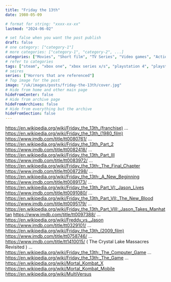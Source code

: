 ```yaml
---
title: "Friday the 13th"
date: 1980-05-09

# format for string: "xxxx-xx-xx"
lastmod: "2024-06-02"

# set false when you want the post publish
draft: false
# one category: ["category-1"]
# more categories: ["category-1", "category-2", ...]
categories: ["Movies", "Short film", "TV Series", "Video games", "Action", "Adventure", "Cooperative", "Role-playing", "Survival horror", "Stealth", "Comics", "Horror", "Slasher", "Thriller", "Mockumentary"]
# refer to categories
tags: ["steam", "xbox one", "xbox series x/s", "playstation 4", "playstation 5", "nintendo switch", "android", "ios", "a24", "folklore", "urban legend", "foaf", "madness", "zombie", "jason voorhees", "crystal lake", "victor miller"]
# seires
series: ["Horrors that are referenced"]
# Top image for the post
image: "/uk/images/posts/friday-the-13th/cover.jpg"
# Hide from home and other main page
hideFromCenter: false
# Hide from archive page
hideFromArchives: false
# Hide from everything but the archive
hideFromSection: false
---
```

https://en.wikipedia.org/wiki/Friday_the_13th_(franchise)
...
https://en.wikipedia.org/wiki/Friday_the_13th_(1980_film)
https://www.imdb.com/title/tt0080761/
...
https://en.wikipedia.org/wiki/Friday_the_13th_Part_2
https://www.imdb.com/title/tt0082418/
...
https://en.wikipedia.org/wiki/Friday_the_13th_Part_III
https://www.imdb.com/title/tt0083972/
...
https://en.wikipedia.org/wiki/Friday_the_13th:_The_Final_Chapter
https://www.imdb.com/title/tt0087298/
...
https://en.wikipedia.org/wiki/Friday_the_13th:_A_New_Beginning
https://www.imdb.com/title/tt0089173/
...
https://en.wikipedia.org/wiki/Friday_the_13th_Part_VI:_Jason_Lives
https://www.imdb.com/title/tt0091080/
...
https://en.wikipedia.org/wiki/Friday_the_13th_Part_VII:_The_New_Blood
https://www.imdb.com/title/tt0095179/
...
https://en.wikipedia.org/wiki/Friday_the_13th_Part_VIII:_Jason_Takes_Manhattan
https://www.imdb.com/title/tt0097388/
...
https://en.wikipedia.org/wiki/Freddy_vs._Jason
https://www.imdb.com/title/tt0329101/
...
https://en.wikipedia.org/wiki/Friday_the_13th_(2009_film)
https://www.imdb.com/title/tt0758746/
...
https://www.imdb.com/title/tt1410015/ ( The Crystal Lake Massacres Revisited )
...
https://en.wikipedia.org/wiki/Friday_the_13th:_The_Computer_Game
...
https://en.wikipedia.org/wiki/Friday_the_13th:_The_Game
...
https://en.wikipedia.org/wiki/Mortal_Kombat_X
https://en.wikipedia.org/wiki/Mortal_Kombat_Mobile
https://en.wikipedia.org/wiki/MultiVersus
<!--more-->